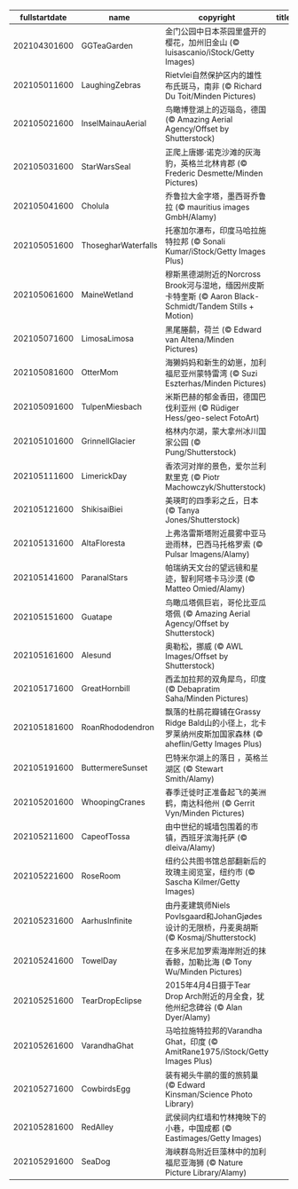 |fullstartdate|name|copyright|title|image|
|--|--|--|--|--|
202104301600|GGTeaGarden|金门公园中日本茶园里盛开的樱花，加州旧金山  (© luisascanio/iStock/Getty Images)||![](/zh-CN/2021/05/202104301600GGTeaGarden.jpg)|
202105011600|LaughingZebras|Rietvlei自然保护区内的雄性布氏斑马，南非 (© Richard Du Toit/Minden Pictures)||![](/zh-CN/2021/05/202105011600LaughingZebras.jpg)|
202105021600|InselMainauAerial|鸟瞰博登湖上的迈瑙岛，德国 (© Amazing Aerial Agency/Offset by Shutterstock)||![](/zh-CN/2021/05/202105021600InselMainauAerial.jpg)|
202105031600|StarWarsSeal|正爬上唐娜·诺克沙滩的灰海豹，英格兰北林肯郡 (© Frederic Desmette/Minden Pictures)||![](/zh-CN/2021/05/202105031600StarWarsSeal.jpg)|
202105041600|Cholula|乔鲁拉大金字塔，墨西哥乔鲁拉 (© mauritius images GmbH/Alamy)||![](/zh-CN/2021/05/202105041600Cholula.jpg)|
202105051600|ThosegharWaterfalls|托塞加尔瀑布，印度马哈拉施特拉邦 (© Sonali Kumar/iStock/Getty Images Plus)||![](/zh-CN/2021/05/202105051600ThosegharWaterfalls.jpg)|
202105061600|MaineWetland|穆斯黑德湖附近的Norcross Brook河与湿地，缅因州皮斯卡特奎斯 (© Aaron Black-Schmidt/Tandem Stills + Motion)||![](/zh-CN/2021/05/202105061600MaineWetland.jpg)|
202105071600|LimosaLimosa|黑尾塍鹬，荷兰 (© Edward van Altena/Minden Pictures)||![](/zh-CN/2021/05/202105071600LimosaLimosa.jpg)|
202105081600|OtterMom|海獭妈妈和新生的幼崽，加利福尼亚州蒙特雷湾 (© Suzi Eszterhas/Minden Pictures)||![](/zh-CN/2021/05/202105081600OtterMom.jpg)|
202105091600|TulpenMiesbach|米斯巴赫的郁金香田，德国巴伐利亚州 (© Rüdiger Hess/geo-select FotoArt)||![](/zh-CN/2021/05/202105091600TulpenMiesbach.jpg)|
202105101600|GrinnellGlacier|格林内尔湖，蒙大拿州冰川国家公园 (© Pung/Shutterstock)||![](/zh-CN/2021/05/202105101600GrinnellGlacier.jpg)|
202105111600|LimerickDay|香浓河对岸的景色，爱尔兰利默里克 (© Piotr Machowczyk/Shutterstock)||![](/zh-CN/2021/05/202105111600LimerickDay.jpg)|
202105121600|ShikisaiBiei|美瑛町的四季彩之丘，日本 (© Tanya Jones/Shutterstock)||![](/zh-CN/2021/05/202105121600ShikisaiBiei.jpg)|
202105131600|AltaFloresta|上弗洛雷斯塔附近晨雾中亚马逊雨林，巴西马托格罗索 (© Pulsar Imagens/Alamy)||![](/zh-CN/2021/05/202105131600AltaFloresta.jpg)|
202105141600|ParanalStars|帕瑞纳天文台的望远镜和星迹，智利阿塔卡马沙漠 (© Matteo Omied/Alamy)||![](/zh-CN/2021/05/202105141600ParanalStars.jpg)|
202105151600|Guatape|鸟瞰瓜塔佩巨岩，哥伦比亚瓜塔佩 (© Amazing Aerial Agency/Offset by Shutterstock)||![](/zh-CN/2021/05/202105151600Guatape.jpg)|
202105161600|Alesund|奥勒松，挪威 (© AWL Images/Offset by Shutterstock)||![](/zh-CN/2021/05/202105161600Alesund.jpg)|
202105171600|GreatHornbill|西孟加拉邦的双角犀鸟，印度 (© Debapratim Saha/Minden Pictures)||![](/zh-CN/2021/05/202105171600GreatHornbill.jpg)|
202105181600|RoanRhododendron|飘落的杜鹃花瓣铺在Grassy Ridge Bald山的小径上，北卡罗莱纳州皮斯加国家森林 (© aheflin/Getty Images Plus)||![](/zh-CN/2021/05/202105181600RoanRhododendron.jpg)|
202105191600|ButtermereSunset|巴特米尔湖上的落日 ，英格兰湖区 (© Stewart Smith/Alamy)||![](/zh-CN/2021/05/202105191600ButtermereSunset.jpg)|
202105201600|WhoopingCranes|春季迁徙时正准备起飞的美洲鹤，南达科他州 (© Gerrit Vyn/Minden Pictures)||![](/zh-CN/2021/05/202105201600WhoopingCranes.jpg)|
202105211600|CapeofTossa|由中世纪的城墙包围着的市镇，西班牙滨海托萨 (© dleiva/Alamy)||![](/zh-CN/2021/05/202105211600CapeofTossa.jpg)|
202105221600|RoseRoom|纽约公共图书馆总部翻新后的玫瑰主阅览室，纽约市 (© Sascha Kilmer/Getty Images)||![](/zh-CN/2021/05/202105221600RoseRoom.jpg)|
202105231600|AarhusInfinite|由丹麦建筑师Niels Povlsgaard和JohanGjødes设计的无限桥，丹麦奥胡斯 (© Kosmaj/Shutterstock)||![](/zh-CN/2021/05/202105231600AarhusInfinite.jpg)|
202105241600|TowelDay|在多米尼加罗索海岸附近的抹香鲸，加勒比海 (© Tony Wu/Minden Pictures)||![](/zh-CN/2021/05/202105241600TowelDay.jpg)|
202105251600|TearDropEclipse|2015年4月4日摄于Tear Drop Arch附近的月全食，犹他州纪念碑谷 (© Alan Dyer/Alamy)||![](/zh-CN/2021/05/202105251600TearDropEclipse.jpg)|
202105261600|VarandhaGhat|马哈拉施特拉邦的Varandha Ghat，印度 (© AmitRane1975/iStock/Getty Images Plus)||![](/zh-CN/2021/05/202105261600VarandhaGhat.jpg)|
202105271600|CowbirdsEgg|装有褐头牛鹂的蛋的旅鸫巢 (© Edward Kinsman/Science Photo Library)||![](/zh-CN/2021/05/202105271600CowbirdsEgg.jpg)|
202105281600|RedAlley|武侯祠内红墙和竹林掩映下的小巷，中国成都 (© Eastimages/Getty Images)||![](/zh-CN/2021/05/202105281600RedAlley.jpg)|
202105291600|SeaDog|海峡群岛附近巨藻林中的加利福尼亚海狮 (© Nature Picture Library/Alamy)||![](/zh-CN/2021/05/202105291600SeaDog.jpg)|
